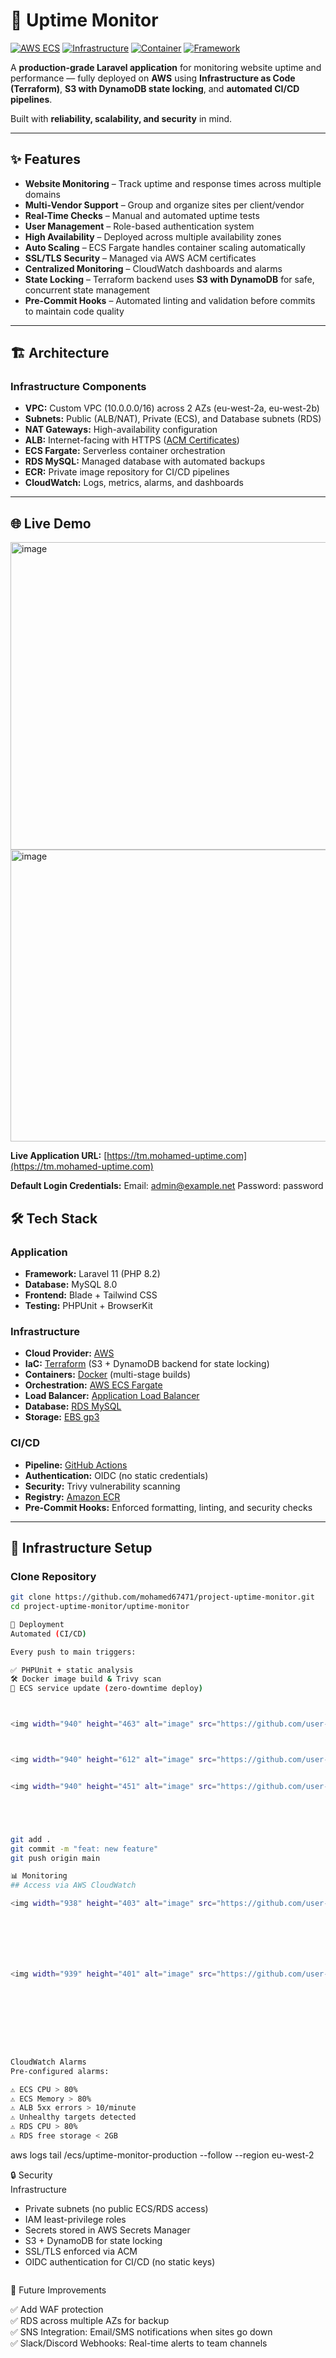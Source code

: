 # 🚀 Uptime Monitor  

[![AWS ECS](https://img.shields.io/badge/AWS-ECS-orange?logo=amazon-aws)](https://aws.amazon.com/ecs/)  [![Infrastructure](https://img.shields.io/badge/Infrastructure-Terraform-purple?logo=terraform)](https://www.terraform.io/)  [![Container](https://img.shields.io/badge/Container-Docker-blue?logo=docker)](https://www.docker.com/) [![Framework](https://img.shields.io/badge/Framework-Laravel-red?logo=laravel)](https://laravel.com/)  

A **production-grade Laravel application** for monitoring website uptime and performance — fully deployed on **AWS** using **Infrastructure as Code (Terraform)**, **S3 with DynamoDB state locking**, and **automated CI/CD pipelines**.  

Built with **reliability, scalability, and security** in mind.  

---

## ✨ Features  

- **Website Monitoring** – Track uptime and response times across multiple domains  
- **Multi-Vendor Support** – Group and organize sites per client/vendor  
- **Real-Time Checks** – Manual and automated uptime tests  
- **User Management** – Role-based authentication system  
- **High Availability** – Deployed across multiple availability zones  
- **Auto Scaling** – ECS Fargate handles container scaling automatically  
- **SSL/TLS Security** – Managed via AWS ACM certificates  
- **Centralized Monitoring** – CloudWatch dashboards and alarms  
- **State Locking** – Terraform backend uses **S3 with DynamoDB** for safe, concurrent state management  
- **Pre-Commit Hooks** – Automated linting and validation before commits to maintain code quality  

---

## 🏗️ Architecture  





### Infrastructure Components

- **VPC:** Custom VPC (10.0.0.0/16) across 2 AZs (eu-west-2a, eu-west-2b)  
- **Subnets:** Public (ALB/NAT), Private (ECS), and Database subnets (RDS)  
- **NAT Gateways:** High-availability configuration  
- **ALB:** Internet-facing with HTTPS ([ACM Certificates](https://aws.amazon.com/certificate-manager/))  
- **ECS Fargate:** Serverless container orchestration  
- **RDS MySQL:** Managed database with automated backups  
- **ECR:** Private image repository for CI/CD pipelines  
- **CloudWatch:** Logs, metrics, alarms, and dashboards  

---

## 🌐 Live Demo







<img width="940" height="492" alt="image" src="https://github.com/user-attachments/assets/8e0ba533-77b9-4055-88f1-9f59a61e0240" />
<img width="940" height="467" alt="image" src="https://github.com/user-attachments/assets/c9c3ee5a-c81e-4f50-b711-7a32e0b53f7f" />



**Live Application URL:** [https://tm.mohamed-uptime.com](https://tm.mohamed-uptime.com)

**Default Login Credentials:**
Email: admin@example.net
Password: password

## 🛠️ Tech Stack

### Application
- **Framework:** Laravel 11 (PHP 8.2)  
- **Database:** MySQL 8.0  
- **Frontend:** Blade + Tailwind CSS  
- **Testing:** PHPUnit + BrowserKit  

### Infrastructure
- **Cloud Provider:** [AWS](https://aws.amazon.com/)  
- **IaC:** [Terraform](https://www.terraform.io/) (S3 + DynamoDB backend for state locking)  
- **Containers:** [Docker](https://www.docker.com/) (multi-stage builds)  
- **Orchestration:** [AWS ECS Fargate](https://aws.amazon.com/fargate/)  
- **Load Balancer:** [Application Load Balancer](https://aws.amazon.com/elasticloadbalancing/)  
- **Database:** [RDS MySQL](https://aws.amazon.com/rds/mysql/)  
- **Storage:** [EBS gp3](https://aws.amazon.com/ebs/)  

### CI/CD
- **Pipeline:** [GitHub Actions](https://docs.github.com/en/actions)  
- **Authentication:** OIDC (no static credentials)  
- **Security:** Trivy vulnerability scanning  
- **Registry:** [Amazon ECR](https://aws.amazon.com/ecr/)  
- **Pre-Commit Hooks:** Enforced formatting, linting, and security checks  

---

## 🚀 Infrastructure Setup

### Clone Repository
```bash
git clone https://github.com/mohamed67471/project-uptime-monitor.git
cd project-uptime-monitor/uptime-monitor

🚢 Deployment
Automated (CI/CD)

Every push to main triggers:

✅ PHPUnit + static analysis
🛠 Docker image build & Trivy scan
🚀 ECS service update (zero-downtime deploy)



<img width="940" height="463" alt="image" src="https://github.com/user-attachments/assets/4f0b731c-fcad-44b4-a017-e180aa17399d" />



<img width="940" height="612" alt="image" src="https://github.com/user-attachments/assets/3ac4478e-8ab1-4f42-9887-79b65fb4b956" />


<img width="940" height="451" alt="image" src="https://github.com/user-attachments/assets/ca0c065b-1c7e-4c1f-be79-bf642665d63d" />





git add .
git commit -m "feat: new feature"
git push origin main

📊 Monitoring
## Access via AWS CloudWatch

<img width="938" height="403" alt="image" src="https://github.com/user-attachments/assets/cc76ae90-8f5a-4c50-9a6f-5fbd4a6444bc" />







<img width="939" height="401" alt="image" src="https://github.com/user-attachments/assets/f53b2145-825a-4695-88cd-220d571409ef" />









CloudWatch Alarms  
Pre-configured alarms:

⚠️ ECS CPU > 80%  
⚠️ ECS Memory > 80%  
⚠️ ALB 5xx errors > 10/minute  
⚠️ Unhealthy targets detected  
⚠️ RDS CPU > 80%  
⚠️ RDS free storage < 2GB  
```
aws logs tail /ecs/uptime-monitor-production --follow --region eu-west-2

🔒 Security  
Infrastructure

- Private subnets (no public ECS/RDS access)  
- IAM least-privilege roles  
- Secrets stored in AWS Secrets Manager  
- S3 + DynamoDB for state locking  
- SSL/TLS enforced via ACM  
- OIDC authentication for CI/CD (no static keys)  
```
```
🧭 Future Improvements

✅ Add WAF protection  
✅ RDS across multiple AZs for backup  
✅ SNS Integration: Email/SMS notifications when sites go down  
✅ Slack/Discord Webhooks: Real-time alerts to team channels  
```








